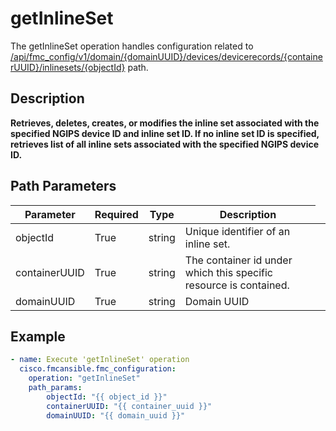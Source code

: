 # getInlineSet

The getInlineSet operation handles configuration related to [/api/fmc_config/v1/domain/{domainUUID}/devices/devicerecords/{containerUUID}/inlinesets/{objectId}](/paths//api/fmc_config/v1/domain/{domain_uuid}/devices/devicerecords/{container_uuid}/inlinesets/{object_id}.md) path.&nbsp;
## Description
**Retrieves, deletes, creates, or modifies the inline set associated with the specified NGIPS device ID and inline set ID. If no inline set ID is specified, retrieves list of all inline sets associated with the specified NGIPS device ID.**

## Path Parameters
| Parameter | Required | Type | Description |
| --------- | -------- | ---- | ----------- |
| objectId | True | string <td colspan=3> Unique identifier of an inline set. |
| containerUUID | True | string <td colspan=3> The container id under which this specific resource is contained. |
| domainUUID | True | string <td colspan=3> Domain UUID |

## Example
```yaml
- name: Execute 'getInlineSet' operation
  cisco.fmcansible.fmc_configuration:
    operation: "getInlineSet"
    path_params:
        objectId: "{{ object_id }}"
        containerUUID: "{{ container_uuid }}"
        domainUUID: "{{ domain_uuid }}"

```